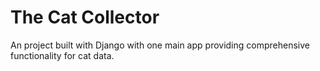 # The Cat Collector

An project built with Django with one main app providing comprehensive functionality for cat data.